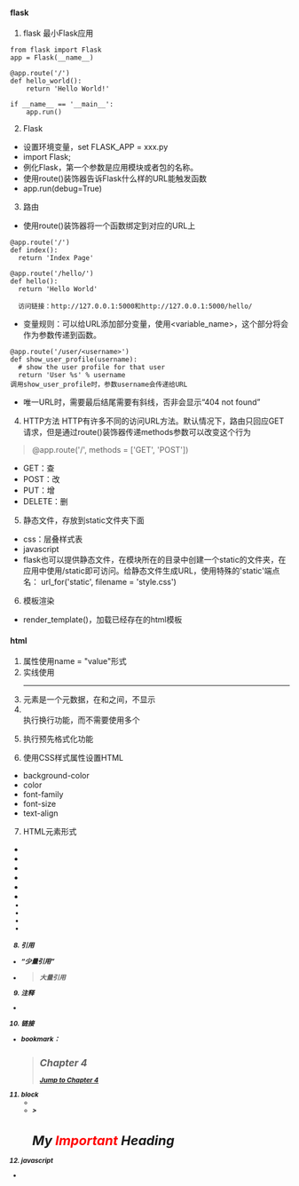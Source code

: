 #### flask
1. flask
最小Flask应用
```
from flask import Flask
app = Flask(__name__)

@app.route('/')
def hello_world():
    return 'Hello World!'

if __name__ == '__main__':
    app.run()
```
2. Flask
  - 设置环境变量，set FLASK_APP = xxx.py
  - import Flask;
  - 例化Flask，第一个参数是应用模块或者包的名称。
  - 使用route()装饰器告诉Flask什么样的URL能触发函数
  - app.run(debug=True)

3. 路由
  - 使用route()装饰器将一个函数绑定到对应的URL上
  ```
  @app.route('/')
def index():
    return 'Index Page'

@app.route('/hello/')
def hello():
    return 'Hello World'

    访问链接：http://127.0.0.1:5000和http://127.0.0.1:5000/hello/
```

  - 变量规则：可以给URL添加部分变量，使用<variable_name>，这个部分将会作为参数传递到函数。
  ```
  @app.route('/user/<username>')
def show_user_profile(username):
    # show the user profile for that user
    return 'User %s' % username
  调用show_user_profile时，参数username会传递给URL
  ```

  - 唯一URL时，需要最后结尾需要有斜线，否非会显示“404 not found”

4. HTTP方法
HTTP有许多不同的访问URL方法。默认情况下，路由只回应GET请求，但是通过route()装饰器传递methods参数可以改变这个行为
>@app.route('/', methods = ['GET', 'POST'])
  - GET：查
  - POST：改
  - PUT：增
  - DELETE：删

5. 静态文件，存放到static文件夹下面
  - css：层叠样式表
  - javascript
  - flask也可以提供静态文件，在模块所在的目录中创建一个static的文件夹，在应用中使用/static即可访问。给静态文件生成URL，使用特殊的'static'端点名：
  url_for('static', filename = 'style.css') 

6. 模板渲染
  - render_template()，加载已经存在的html模板


#### html
1. 属性使用name = "value"形式
2. 实线使用<hr>
3. <head>元素是一个元数据，在<html>和<body>之间，不显示
4. <br>执行换行功能，而不需要使用多个<p>
5. <pre>执行预先格式化功能
6. 使用CSS样式属性设置HTML
  - background-color
  - color
  - font-family
  - font-size
  - text-align
7. HTML元素形式
  - <b>
  - <strong>
  - <i>
  - <em>
  - <mark>
  - <small>
  - <del>
  - <ins>
  - <sub>
  - <sup>
8. 引用
  - <q>少量引用
  - <blockquote>大量引用
9. 注释
  - >   <!--   -->
10. 链接
  - bookmark：
    > <h2 id="C4">Chapter 4</h2>
    > <a href="#C4">Jump to Chapter 4</a>
11. block
    - <div>
    - <span>  > <h1>My <span style="color:red">Important</span> Heading</h1>
12. javascript
  - <script>    
13. <form>用来收集用户输入
  - <input>有多种形式，通过type属性定义
    - <input type="text">  Defines a one-line text input field
    - <input type="radio">  Defines a radio button
    - <input type="submit">  Defines a submit button
  - action = '/action_page.php'  the form data is sent to a page on the server called "/action_page.php"
    - method 能够指定POST或GET
  - name If the name attribute is omitted, the data of that input field will not be sent at all.
```
<!DOCTYPE html>
<html>
<body>

<h2>Send e-mail to someone@example.com:</h2>
<form action="mailto:someone@example.com" method="post" enctype="text/plain">
Name:<br>
<input type="text" name="name"><br>
E-mail:<br>
<input type="text" name="mail"><br>
Comment:<br>
<input type="text" name="comment" size="50"><br><br>
<input type="submit" value="Send">
<input type="reset" value="Reset">
</form>

</body>
</html>
```

14. <input> element
  -  <input type="text">
  -  <input type="password">
  -  <input type="submit">
  ```
  <form action="/action_page.php">
  First name:<br>
  <input type="text" name="firstname" value="Mickey"><br>
  Last name:<br>
  <input type="text" name="lastname" value="Mouse"><br><br>
  <input type="submit" value="Submit">
  </form>
  ```
  - <input type="reset">
  - <input type="checkbox">
  - <input type="button">


#### 那些坑
1. @app.route 触发函数之后，函数返回值会显示在html上
2. <form>表单中的action属性对应相对地址
<form action="/user_input">对应http://127.0.0.1:5000/user_input地址
3. 使用request.args.get('key')可以获得URL中关键字key对应的信息
